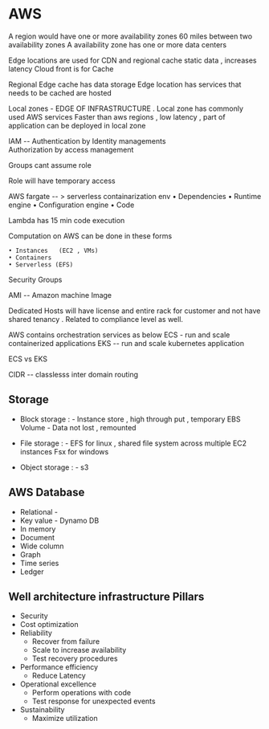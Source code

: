 # AWS

A region would have one or more availability zones
   60 miles between two availability zones 
A availability zone has one or more data centers

Edge locations are used for CDN and regional cache static data , increases latency 
Cloud front is for Cache

Regional Edge  cache has data storage 
Edge location has services that needs to be cached are hosted 

Local zones  - EDGE OF INFRASTRUCTURE . Local zone has commonly used AWS services
Faster than aws regions , low latency  , part of application can be deployed in local zone


IAM --  Authentication by Identity managements  
       Authorization by access management 

Groups cant assume role

Role will have temporary access

AWS fargate -- > serverless containarization env
	•   Dependencies
	•   Runtime engine
	•   Configuration engine
	•   Code






Lambda has 15 min code execution

Computation on AWS can be done in these forms

	• Instances   (EC2 , VMs)
	• Containers  
	• Serverless (EFS)

Security Groups

AMI -- Amazon machine Image

Dedicated Hosts will have license and entire rack for customer and not have shared tenancy . Related to compliance level  as well. 


AWS contains orchestration services as below
	ECS - run and scale containerized applications
	EKS -- run and scale kubernetes application

ECS vs EKS

CIDR -- classlesss inter domain routing 

**Storage**
-----------------

- Block storage : - Instance store , high through put  , temporary
                             EBS Volume - Data not lost , remounted 

- File storage : - EFS for linux , shared file system across multiple EC2 instances
                         Fsx for windows

- Object storage : - s3

**AWS Database**
-----------------------

- Relational -
- Key value - Dynamo DB
- In memory 
- Document
- Wide column
- Graph
- Time series
- Ledger


**Well architecture infrastructure Pillars**
---------------------------------------------------------
- Security
- Cost optimization
- Reliability
	- Recover from failure
	- Scale to increase availability
	- Test recovery procedures
- Performance efficiency
	- Reduce Latency
- Operational excellence  
	- Perform operations with code
	- Test response for unexpected events
- Sustainability
  - Maximize utilization
  




